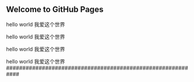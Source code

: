 ## Welcome to GitHub Pages

hello world 我爱这个世界

hello world 我爱这个世界

hello world 我爱这个世界

hello world 我爱这个世界
############################################################